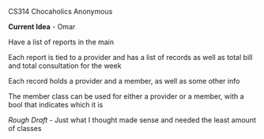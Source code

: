 CS314
Chocaholics Anonymous

**Current Idea** - Omar

Have a list of reports in the main

Each report is tied to a provider and has a list of records as well as total bill and total consultation for the week

Each record holds a provider and a member, as well as some other info

The member class can be used for either a provider or a member, with a bool that indicates which it is

*Rough Draft* - Just what I thought made sense and needed the least amount of classes